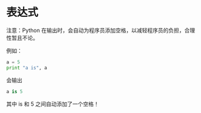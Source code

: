 # 表达式

注意：Python 在输出时，会自动为程序员添加空格，以减轻程序员的负担，合理性暂且不论。

例如：

```python
a = 5
print "a is", a
```

会输出

```python
a is 5
```

其中 is 和 5 之间自动添加了一个空格！
